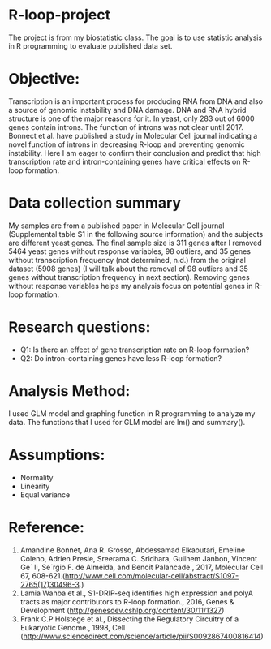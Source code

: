 # R-loop-project
The project is from my biostatistic class. The goal is to use statistic analysis in R programming to evaluate published data set.

# Objective:
Transcription is an important process for producing RNA from DNA and also a source of genomic instability and DNA damage. DNA and RNA hybrid structure is one of the major reasons for it. In yeast, only 283 out of 6000 genes contain introns. The function of introns was not clear until 2017. Bonnect et al. have published a study in Molecular Cell journal indicating a novel function of introns in decreasing R-loop and preventing genomic instability. Here I am eager to confirm their conclusion and predict that high transcription rate and intron-containing genes have critical effects on R-loop formation. 

# Data collection summary
My samples are from a published paper in Molecular Cell journal (Supplemental table S1 in the following source information) and the subjects are different yeast genes. The final sample size is 311 genes after I removed 5464 yeast genes without response variables, 98 outliers, and 35 genes without transcription frequency (not determined, n.d.) from the original dataset (5908 genes) (I will talk about the removal of 98 outliers and 35 genes without transcription frequency in next section). Removing genes without response variables helps my analysis focus on potential genes in R-loop formation.

# Research questions:
* Q1: Is there an effect of gene transcription rate on R-loop formation?
* Q2: Do intron-containing genes have less R-loop formation?

# Analysis Method: 
I used GLM model and graphing function in R programming to analyze my data. The functions that I used for GLM model are lm() and summary().

# Assumptions:
* Normality 
* Linearity
* Equal variance

# Reference:
1. Amandine Bonnet, Ana R. Grosso, Abdessamad Elkaoutari, Emeline Coleno, Adrien Presle, Sreerama C. Sridhara, Guilhem Janbon, Vincent Ge´ li, Se´rgio F. de Almeida, and Benoit Palancade., 2017, Molecular Cell 67, 608-621.(http://www.cell.com/molecular-cell/abstract/S1097-2765(17)30496-3.)
1. Lamia Wahba et al., S1-DRIP-seq identifies high expression and polyA tracts as major contributors to R-loop formation., 2016, Genes & Development (http://genesdev.cshlp.org/content/30/11/1327)
1. Frank C.P Holstege et al., Dissecting the Regulatory Circuitry of a Eukaryotic Genome., 1998, Cell (http://www.sciencedirect.com/science/article/pii/S0092867400816414)
